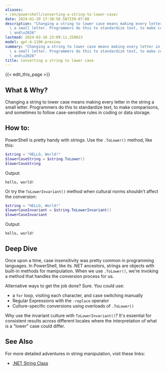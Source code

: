 ```yaml
---
aliases:
- /en/powershell/converting-a-string-to-lower-case/
date: 2024-01-20 17:38:50.587159-07:00
description: "Changing a string to lower case means making every letter in the string\
  \ a small letter. Programmers do this to standardize text, to make comparisons,\
  \ and\u2026"
lastmod: 2024-02-18 23:09:11.259023
model: gpt-4-1106-preview
summary: "Changing a string to lower case means making every letter in the string\
  \ a small letter. Programmers do this to standardize text, to make comparisons,\
  \ and\u2026"
title: Converting a string to lower case
---
```


{{< edit_this_page >}}

## What & Why?

Changing a string to lower case means making every letter in the string a small letter. Programmers do this to standardize text, to make comparisons, and sometimes to follow case-sensitive rules in coding or data storage.

## How to:

PowerShell is pretty handy with strings. Use the `.ToLower()` method, like this:

```PowerShell
$string = "HELLO, World!"
$lowerCaseString = $string.ToLower()
$lowerCaseString
```

Output:

```
hello, world!
```

Or try the `ToLowerInvariant()` method when cultural norms shouldn’t affect the conversion:

```PowerShell
$string = "HELLO, World!"
$lowerCaseInvariant = $string.ToLowerInvariant()
$lowerCaseInvariant
```

Output:

```
hello, world!
```

## Deep Dive

Once upon a time, case insensitivity was pretty common in programming languages. In PowerShell, like its .NET ancestors, strings are objects with built-in methods for manipulation. When we use `.ToLower()`, we're invoking a method that handles the conversion process for us.

Alternative ways to get the job done? Sure. You could use:

- a `for` loop, visiting each character, and case switching manually
- Regular Expressions with the `-replace` operator
- Culture-specific conversions using overloads of `.ToLower()`
  
Why use the invariant culture with `ToLowerInvariant()`? It's essential for consistent results across different locales where the interpretation of what is a "lower" case could differ.

## See Also

For more detailed adventures in string manipulation, visit these links:

- [.NET String Class](https://docs.microsoft.com/en-us/dotnet/api/system.string?view=net-6.0)
